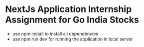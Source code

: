 # NextJs Application Internship Assignment for Go India Stocks

- use npm install to install all dependencies
- use npm run dev for running the application in local server
